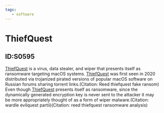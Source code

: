 ```yaml
---
tags:
   - software
---
```

# ThiefQuest
## ID:S0595
[ThiefQuest](/mitre/software/S0595) is a virus, data stealer, and wiper that presents itself as ransomware targeting macOS systems. [ThiefQuest](/mitre/software/S0595) was first seen in 2020 distributed via trojanized pirated versions of popular macOS software on Russian forums sharing torrent links.(Citation: Reed thiefquest fake ransom) Even though [ThiefQuest](/mitre/software/S0595) presents itself as ransomware, since the dynamically generated encryption key is never sent to the attacker it may be more appropriately thought of as a form of wiper malware.(Citation: wardle evilquest partii)(Citation: reed thiefquest ransomware analysis)
